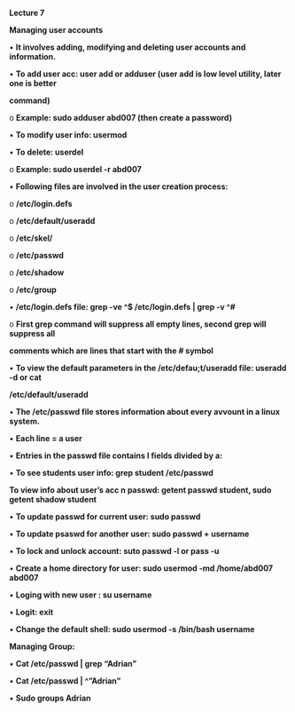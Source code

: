 ﻿

**Lecture 7**

**Managing user accounts**

• **It involves adding, modifying and deleting user accounts and information.**

• **To add user acc: user add or adduser (user add is low level utility, later one is better**

**command)**

o **Example: sudo adduser abd007 (then create a password)**

• **To modify user info: usermod**

• **To delete: userdel**

o **Example: sudo userdel -r abd007**

• **Following files are involved in the user creation process:**

o **/etc/login.defs**

o **/etc/default/useradd**

o **/etc/skel/**

o **/etc/passwd**

o **/etc/shadow**

o **/etc/group**

• **/etc/login.defs file: grep -ve ^$ /etc/login.defs | grep -v ^#**

o **First grep command will suppress all empty lines, second grep will suppress all**

**comments which are lines that start with the # symbol**

• **To view the default parameters in the /etc/defau;t/useradd file: useradd -d or cat**

**/etc/default/useradd**

• **The /etc/passwd file stores information about every avvount in a linux system.**

• **Each line = a user**

• **Entries in the passwd file contains I fields divided by a:**

• **To see students user info: grep student /etc/passwd**

**To view info about user’s acc n passwd: getent passwd student, sudo getent shadow student**

• **To update passwd for current user: sudo passwd**

• **To update psaswd for another user: sudo passwd + username**

• **To lock and unlock account: suto passwd -l or pass -u**

• **Create a home directory for user: sudo usermod -md /home/abd007 abd007**

• **Loging with new user : su username**

• **Logit: exit**

• **Change the default shell: sudo usermod -s /bin/bash username**

**Managing Group:**

• **Cat /etc/passwd | grep “Adrian”**

• **Cat /etc/passwd | ^”Adrian”**

• **Sudo groups Adrian**


